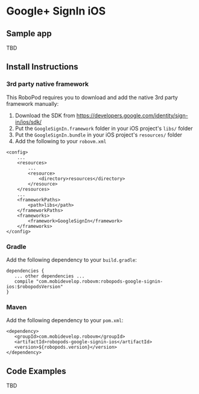 # Google+ SignIn iOS

## Sample app

TBD

## Install Instructions

### 3rd party native framework
This RoboPod requires you to download and add the native 3rd party framework manually:

1. Download the SDK from https://developers.google.com/identity/sign-in/ios/sdk/
2. Put the `GoogleSignIn.framework` folder in your iOS project's `libs/` folder
3. Put the `GoogleSignIn.bundle` in your iOS project's `resources/` folder
4. Add the following to your `robovm.xml`

```
<config>
    ...
    <resources>
        ...
        <resource>
            <directory>resources</directory>
        </resource>
    </resources>
    ...
    <frameworkPaths>
        <path>libs</path>
    </frameworkPaths>
    <frameworks>
        <framework>GoogleSignIn</framework>
    </frameworks>
</config>
```

### Gradle

Add the following dependency to your `build.gradle`:

```
dependencies {
   ... other dependencies ...
   compile "com.mobidevelop.robovm:robopods-google-signin-ios:$robopodsVersion"
}
```

### Maven

Add the following dependency to your `pom.xml`:

```
<dependency>
   <groupId>com.mobidevelop.robovm</groupId>
   <artifactId>robopods-google-signin-ios</artifactId>
   <version>${robopods.version}</version>
</dependency>
```

## Code Examples

TBD
